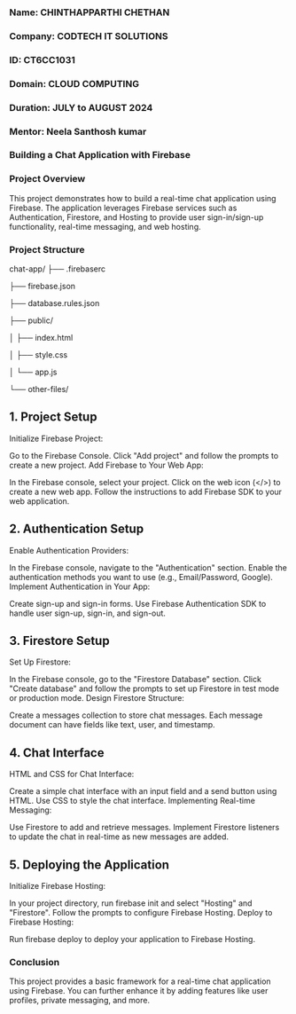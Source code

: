 ### **Name:** CHINTHAPPARTHI CHETHAN
### **Company:** CODTECH IT SOLUTIONS
### **ID:** CT6CC1031
### **Domain:** CLOUD COMPUTING
### **Duration:** JULY to AUGUST 2024
### **Mentor:** Neela Santhosh kumar

### **Building a Chat Application with Firebase**
### **Project Overview**
This project demonstrates how to build a real-time chat application using Firebase. The application leverages Firebase services such as Authentication, Firestore, and Hosting to provide user sign-in/sign-up functionality, real-time messaging, and web hosting.

### Project Structure
chat-app/
├── .firebaserc

├── firebase.json

├── database.rules.json

├── public/

│   ├── index.html

│   ├── style.css

│   └── app.js

└── other-files/

## 1. Project Setup
Initialize Firebase Project:

Go to the Firebase Console.
Click "Add project" and follow the prompts to create a new project.
Add Firebase to Your Web App:

In the Firebase console, select your project.
Click on the web icon (</>) to create a new web app.
Follow the instructions to add Firebase SDK to your web application.
## 2. Authentication Setup 
Enable Authentication Providers:

In the Firebase console, navigate to the "Authentication" section.
Enable the authentication methods you want to use (e.g., Email/Password, Google).
Implement Authentication in Your App:

Create sign-up and sign-in forms.
Use Firebase Authentication SDK to handle user sign-up, sign-in, and sign-out.
## 3. Firestore Setup
Set Up Firestore:

In the Firebase console, go to the "Firestore Database" section.
Click "Create database" and follow the prompts to set up Firestore in test mode or production mode.
Design Firestore Structure:

Create a messages collection to store chat messages.
Each message document can have fields like text, user, and timestamp.
## 4. Chat Interface
HTML and CSS for Chat Interface:

Create a simple chat interface with an input field and a send button using HTML.
Use CSS to style the chat interface.
Implementing Real-time Messaging:

Use Firestore to add and retrieve messages.
Implement Firestore listeners to update the chat in real-time as new messages are added.
## 5. Deploying the Application
Initialize Firebase Hosting:

In your project directory, run firebase init and select "Hosting" and "Firestore".
Follow the prompts to configure Firebase Hosting.
Deploy to Firebase Hosting:

Run firebase deploy to deploy your application to Firebase Hosting.
###  Conclusion
This project provides a basic framework for a real-time chat application using Firebase. You can further enhance it by adding features like user profiles, private messaging, and more.







